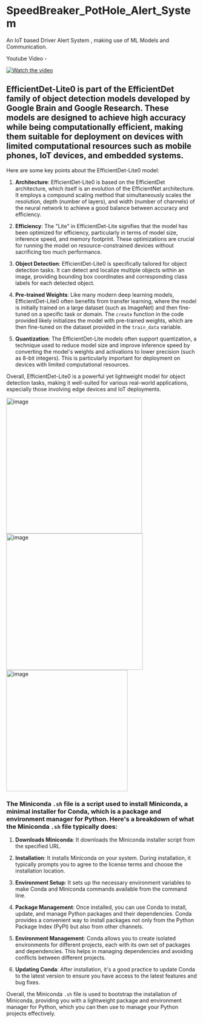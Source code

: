 # SpeedBreaker_PotHole_Alert_System
An IoT based Driver Alert System , making use of ML Models and Communication.

Youtube Video - 

[![Watch the video](https://img.youtube.com/vi/BDSZHhPQBV4/0.jpg)](https://www.youtube.com/watch?v=BDSZHhPQBV4)

## EfficientDet-Lite0 is part of the EfficientDet family of object detection models developed by Google Brain and Google Research. These models are designed to achieve high accuracy while being computationally efficient, making them suitable for deployment on devices with limited computational resources such as mobile phones, IoT devices, and embedded systems.

Here are some key points about the EfficientDet-Lite0 model:

1. **Architecture**: EfficientDet-Lite0 is based on the EfficientDet architecture, which itself is an evolution of the EfficientNet architecture. It employs a compound scaling method that simultaneously scales the resolution, depth (number of layers), and width (number of channels) of the neural network to achieve a good balance between accuracy and efficiency.

2. **Efficiency**: The "Lite" in EfficientDet-Lite signifies that the model has been optimized for efficiency, particularly in terms of model size, inference speed, and memory footprint. These optimizations are crucial for running the model on resource-constrained devices without sacrificing too much performance.

3. **Object Detection**: EfficientDet-Lite0 is specifically tailored for object detection tasks. It can detect and localize multiple objects within an image, providing bounding box coordinates and corresponding class labels for each detected object.

4. **Pre-trained Weights**: Like many modern deep learning models, EfficientDet-Lite0 often benefits from transfer learning, where the model is initially trained on a large dataset (such as ImageNet) and then fine-tuned on a specific task or domain. The `create` function in the code provided likely initializes the model with pre-trained weights, which are then fine-tuned on the dataset provided in the `train_data` variable.

5. **Quantization**: The EfficientDet-Lite models often support quantization, a technique used to reduce model size and improve inference speed by converting the model's weights and activations to lower precision (such as 8-bit integers). This is particularly important for deployment on devices with limited computational resources.

Overall, EfficientDet-Lite0 is a powerful yet lightweight model for object detection tasks, making it well-suited for various real-world applications, especially those involving edge devices and IoT deployments.


<img width="358" alt="image" src="https://github.com/mainak0907/SpeedBreaker_PotHole_Alert_System/assets/88925745/870667c9-a961-4b5b-ae36-e2c2656c202d">
<img width="360" alt="image" src="https://github.com/mainak0907/SpeedBreaker_PotHole_Alert_System/assets/88925745/1b46960f-add6-411d-a833-69e8d21c80f1">
<img width="320" alt="image" src="https://github.com/mainak0907/SpeedBreaker_PotHole_Alert_System/assets/88925745/1986ba39-6290-4eda-b4ec-9c78e1fab9d4">

### The Miniconda `.sh` file is a script used to install Miniconda, a minimal installer for Conda, which is a package and environment manager for Python. Here's a breakdown of what the Miniconda `.sh` file typically does:

1. **Downloads Miniconda**: It downloads the Miniconda installer script from the specified URL.

2. **Installation**: It installs Miniconda on your system. During installation, it typically prompts you to agree to the license terms and choose the installation location.

3. **Environment Setup**: It sets up the necessary environment variables to make Conda and Miniconda commands available from the command line.

4. **Package Management**: Once installed, you can use Conda to install, update, and manage Python packages and their dependencies. Conda provides a convenient way to install packages not only from the Python Package Index (PyPI) but also from other channels.

5. **Environment Management**: Conda allows you to create isolated environments for different projects, each with its own set of packages and dependencies. This helps in managing dependencies and avoiding conflicts between different projects.

6. **Updating Conda**: After installation, it's a good practice to update Conda to the latest version to ensure you have access to the latest features and bug fixes.

Overall, the Miniconda `.sh` file is used to bootstrap the installation of Miniconda, providing you with a lightweight package and environment manager for Python, which you can then use to manage your Python projects effectively.

